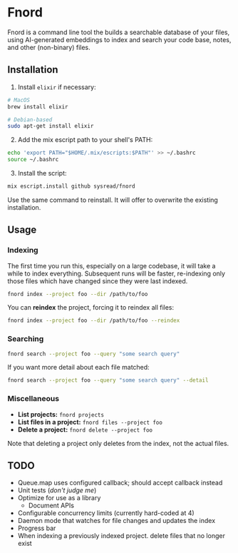 # Fnord

Fnord is a command line tool the builds a searchable database of your files,
using AI-generated embeddings to index and search your code base, notes, and
other (non-binary) files.

## Installation

1. Install `elixir` if necessary:
```bash
# MacOS
brew install elixir

# Debian-based
sudo apt-get install elixir
```

2. Add the mix escript path to your shell's PATH:
```bash
echo 'export PATH="$HOME/.mix/escripts:$PATH"' >> ~/.bashrc
source ~/.bashrc
```

3. Install the script:
```bash
mix escript.install github sysread/fnord
```

Use the same command to reinstall. It will offer to overwrite the existing
installation.

## Usage

### Indexing

The first time you run this, especially on a large codebase, it will take a
while to index everything. Subsequent runs will be faster, re-indexing only
those files which have changed since they were last indexed.

```bash
fnord index --project foo --dir /path/to/foo
```

You can **reindex** the project, forcing it to reindex all files:

```bash
fnord index --project foo --dir /path/to/foo --reindex
```

### Searching

```bash
fnord search --project foo --query "some search query"
```

If you want more detail about each file matched:

```bash
fnord search --project foo --query "some search query" --detail
```

### Miscellaneous

- **List projects:** `fnord projects`
- **List files in a project:** `fnord files --project foo`
- **Delete a project:** `fnord delete --project foo`

Note that deleting a project only deletes from the index, not the actual files.

## TODO

- Queue.map uses configured callback; should accept callback instead
- Unit tests (*don't judge me*)
- Optimize for use as a library
    - Document APIs
- Configurable concurrency limits (currently hard-coded at 4)
- Daemon mode that watches for file changes and updates the index
- Progress bar
- When indexing a previously indexed project. delete files that no longer exist

